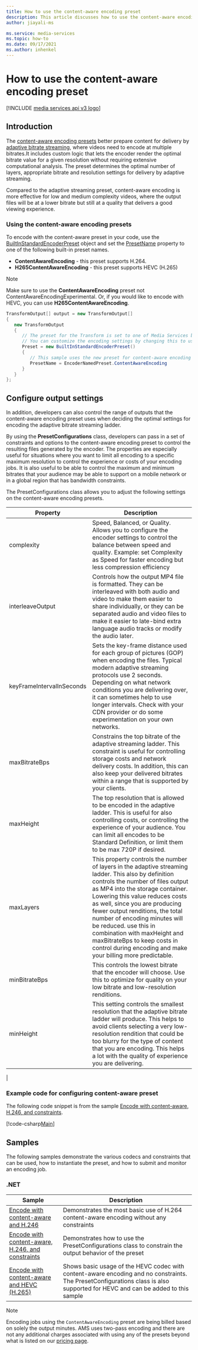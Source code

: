 ```yaml
---
title: How to use the content-aware encoding preset
description: This article discusses how to use the content-aware encoding preset in Microsoft Azure Media Services v3.
author: jiayali-ms

ms.service: media-services
ms.topic: how-to
ms.date: 09/17/2021
ms.author: inhenkel
---
```


# How to use the content-aware encoding preset

[!INCLUDE [media services api v3 logo](./includes/v3-hr.md)]

## Introduction
The [content-aware encoding presets](encode-content-aware-concept.md) better prepare content for delivery by [adaptive bitrate streaming](encode-autogen-bitrate-ladder.md), where videos need to encode at multiple bitrates.It includes custom logic that lets the encoder render the optimal bitrate value for a given resolution without requiring extensive computational analysis. The preset determines the optimal number of layers, appropriate bitrate and resolution settings for delivery by adaptive streaming.

Compared to the adaptive streaming preset, content-aware encoding is more effective for low and medium complexity videos, where the output files will be at a lower bitrate but still at a quality that delivers a good viewing experience.

### Using the content-aware encoding presets

To encode with the content-aware preset in your code, use the [BuiltInStandardEncoderPreset](/dotnet/api/microsoft.azure.management.media.models.builtinstandardencoderpreset) object and set the [PresetName](/dotnet/api/microsoft.azure.management.media.models.builtinstandardencoderpreset.presetname) property to one of the following built-in preset names.

- **ContentAwareEncoding**  - this preset supports H.264.
- **H265ContentAwareEncoding** - this preset supports HEVC (H.265)

> [!NOTE]
> Make sure to use the **ContentAwareEncoding** preset not  ContentAwareEncodingExperimental. Or, if you would like to encode with HEVC, you can use **H265ContentAwareEncoding**.

```csharp
TransformOutput[] output = new TransformOutput[]
{
   new TransformOutput
   {
      // The preset for the Transform is set to one of Media Services built-in sample presets.
      // You can customize the encoding settings by changing this to use "StandardEncoderPreset" class.
      Preset = new BuiltInStandardEncoderPreset()
      {
         // This sample uses the new preset for content-aware encoding
         PresetName = EncoderNamedPreset.ContentAwareEncoding
      }
   }
};
```

## Configure output settings

In addition, developers can also control the range of outputs that the content-aware encoding preset uses when deciding the optimal settings for encoding the adaptive bitrate streaming ladder.

By using the **PresetConfigurations** class, developers can pass in a set of constraints and options to the content-aware encoding preset to control the resulting files generated by the encoder. The properties are especially useful for situations where you want to limit all encoding to a specific maximum resolution to control the experience or costs of your encoding jobs.  It is also useful to be able to control the maximum and minimum bitrates that your audience may be able to support on a mobile network or in a global region that has bandwidth constraints.

The PresetConfigurations class allows you to adjust the following settings on the content-aware encoding presets. 


| Property                   | Description                                                                                                                                                                         |
| ------------------------- | ----------------------------------------------------------------------------------------------------------------------------------------------------------------------------------- |
| complexity              | Speed, Balanced, or Quality. Allows you to configure the encoder settings to control the balance between speed and quality. Example: set Complexity as Speed for faster encoding but less compression efficiency |
| interleaveOutput          |    Controls how the output MP4 file is formatted.  They can be interleaved with both audio and video to make them easier to share individually, or they can be separated audio and video files to make it easier to late-bind extra language audio tracks or modify the audio later.                                                                                                                                                                                 |
| keyFrameIntervalInSeconds |        Sets the key-frame distance used for each group of pictures (GOP) when encoding the files.  Typical modern adaptive streaming protocols use 2 seconds.  Depending on what network conditions you are delivering over, it can sometimes help to use longer intervals. Check with your CDN provider or do some experimentation on your own networks.                                                                                                                                                                             |
| maxBitrateBps             |               Constrains the top bitrate of the adaptive streaming ladder.  This constraint is useful for controlling storage costs and network delivery costs.  In addition, this can also keep your delivered bitrates within a range that is supported by your clients.                                                                                                                                                                       |
| maxHeight                 |       The top resolution that is allowed to be encoded in the adaptive ladder.  This is useful for also controlling costs, or controlling the experience of your audience. You can limit all encodes to be Standard Definition, or limit them to be max 720P if desired.                                                                                                                                                                              |
| maxLayers                 |        This property controls the number of layers in the adaptive streaming ladder. This also by definition controls the number of files output as MP4 into the storage container.  Lowering this value reduces costs as well, since you are producing fewer output renditions, the total number of encoding minutes will be reduced. use this in combination with maxHeight and maxBitrateBps to keep costs in control during encoding and make your billing more predictable.                                                                                                                                                                             |
| minBitrateBps             |                           This controls the lowest bitrate that the encoder will choose.  Use this to optimize for quality on your low bitrate and low-resolution renditions.                                                                                                                                                         |
| minHeight                 |     This setting controls the smallest resolution that the adaptive bitrate ladder will produce. This helps to avoid clients selecting a very low-resolution rendition that could be too blurry for the type of content that you are encoding. This helps a lot with the quality of experience you are delivering.                                                                                                                                                                                |
|

### Example code for configuring content-aware preset

The following code snippet is from the sample [Encode with content-aware, H.246, and constraints](https://github.com/Azure-Samples/media-services-v3-dotnet/tree/main/VideoEncoding/Encoding_H264_ContentAware_Constrained).

[!code-csharp[Main](~/../media-services-v3-dotnet/VideoEncoding/Encoding_H264_ContentAware_Constrained/Program.cs#PresetConfigurations)]

## Samples

The following samples demonstrate the various codecs and constraints that can be used, how to instantiate the preset, and how to submit and monitor an encoding job.

### .NET

| Sample | Description|
|---------|------------------|
| [Encode with content-aware and H.246](https://github.com/Azure-Samples/media-services-v3-dotnet/tree/main/VideoEncoding/Encoding_H264_ContentAware) | Demonstrates the most basic use of H.264 content-aware encoding without any constraints |
| [Encode with content-aware, H.246, and constraints](https://github.com/Azure-Samples/media-services-v3-dotnet/tree/main/VideoEncoding/Encoding_H264_ContentAware_Constrained) | Demonstrates how to use the PresetConfigurations class to constrain the output behavior of the preset|
| [Encode with content-aware and HEVC (H.265)](https://github.com/Azure-Samples/media-services-v3-dotnet/tree/main/VideoEncoding/Encoding_HEVC_ContentAware) | Shows basic usage of the HEVC codec with content-aware encoding and no constraints.  The PresetConfigurations class is also supported for HEVC and can be added to this sample|

> [!NOTE]
> Encoding jobs using the `ContentAwareEncoding` preset are being billed based on solely the output minutes. AMS uses two-pass encoding and there are not any additional charges associated with using any of the presets beyond what is listed on our [pricing page](https://azure.microsoft.com/pricing/details/media-services/#overview).
